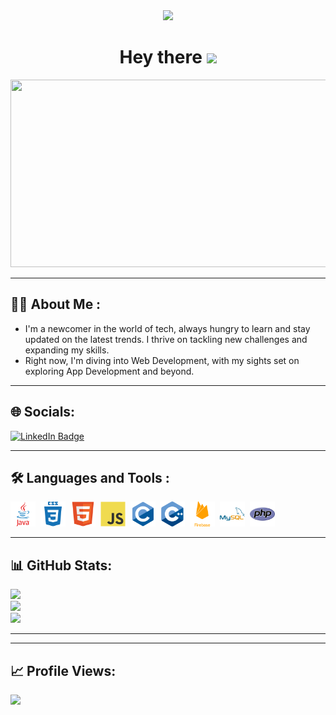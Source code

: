 
<div id="header" align="center">
  <img src="https://media.giphy.com/media/M9gbBd9nbDrOTu1Mqx/giphy.gif" width="100"/>
</div>

<h1 align="center">
  Hey there
  <img src="https://media.giphy.com/media/hvRJCLFzcasrR4ia7z/giphy.gif" width="30px"/>
</h1>
<div align="center">
  <img src="https://media.giphy.com/media/dWesBcTLavkZuG35MI/giphy.gif" width="600" height="300"/>
</div>

---

## :man_technologist: About Me :
- I'm a newcomer in the world of tech, always hungry to learn and stay updated on the latest trends. I thrive on tackling new challenges and expanding my skills.
- Right now, I'm diving into Web Development, with my sights set on exploring App Development and beyond.

---
## 🌐 Socials:
<div id="badges">
  <a href="https://www.linkedin.com/in/jaymin-dattani-ba6695294">
    <img src="https://img.shields.io/badge/LinkedIn-blue?style=for-the-badge&logo=linkedin&logoColor=white" alt="LinkedIn Badge"/>
  </a>
</div>

---

## :hammer_and_wrench: Languages and Tools :

<div>
  <img src="https://github.com/devicons/devicon/blob/master/icons/java/java-original-wordmark.svg" title="Java" alt="Java" width="40" height="40"/>&nbsp;
  <img src="https://github.com/devicons/devicon/blob/master/icons/css3/css3-plain-wordmark.svg"  title="CSS3" alt="CSS" width="40" height="40"/>&nbsp;
  <img src="https://github.com/devicons/devicon/blob/master/icons/html5/html5-original.svg" title="HTML5" alt="HTML" width="40" height="40"/>&nbsp;
  <img src="https://github.com/devicons/devicon/blob/master/icons/javascript/javascript-original.svg" title="JavaScript" alt="JavaScript" width="40" height="40"/>&nbsp;
  <img src="https://github.com/devicons/devicon/blob/master/icons/c/c-original.svg" title="JavaScript" alt="JavaScript" width="40" height="40"/>&nbsp;
   <img src="https://github.com/devicons/devicon/blob/master/icons/cplusplus/cplusplus-original.svg" title="JavaScript" alt="JavaScript" width="40" height="40"/>&nbsp;
  <img src="https://github.com/devicons/devicon/blob/master/icons/firebase/firebase-plain-wordmark.svg" title="Firebase" alt="Firebase" width="40" height="40"/>&nbsp;
  <img src="https://github.com/devicons/devicon/blob/master/icons/mysql/mysql-original-wordmark.svg" title="MySQL"  alt="MySQL" width="40" height="40"/>&nbsp;
  <img src="https://github.com/devicons/devicon/blob/master/icons/php/php-original.svg" title="PHP" alt="PHP" width="40" height="40"/>&nbsp;
</div>

---

## 📊 GitHub Stats:

![](https://github-readme-stats.vercel.app/api?username=J-Dattani&theme=tokyonight&hide_border=false&include_all_commits=false&count_private=false)<br/>
![](https://github-readme-streak-stats.herokuapp.com/?user=J-Dattani&theme=tokyonight&hide_border=false)<br/>
![](https://github-readme-stats.vercel.app/api/top-langs/?username=J-Dattani&theme=tokyonight&hide_border=false&include_all_commits=false&count_private=false&layout=compact)

---

---
## 📈 Profile Views:

[![](https://visitcount.itsvg.in/api?id=J-Dattani&icon=0&color=1)](https://visitcount.itsvg.in)
